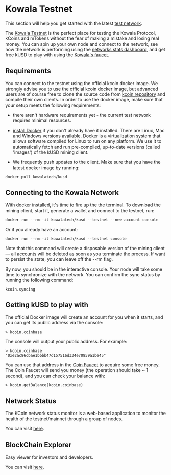 # Kowala Testnet

This section will help you get started with the latest [test network](http://zygote.kowala.io/).

The [Kowala Testnet](http://zygote.kowala.tech/) is the perfect place for testing the Kowala Protocol, kCoins and mTokens without the fear of making a mistake and losing real money. You can spin up your own node and connect to the network, see how the network is performing using the [networks stats dashboard](http://zygote.kowala.tech/stats/), and get free kUSD to play with using the [Kowala's faucet](http://faucet.zygote.kowala.tech).

## Requirements

You can connect to the testnet using the official kcoin docker image. We strongly advise you to use the official kcoin docker image, but advanced users are of course free to clone the source code from [kcoin repository](https://github.com/kowala-tech/kcoin) and compile their own clients. In order to use the docker image, make sure that your setup meets the following requirements:

- there aren't hardware requirements yet - the current test network requires minimal resources.

- [install Docker](https://www.docker.com/community-edition) if you don't already have it installed. There are Linux, Mac and Windows versions available. Docker is a virtualization system that allows software compiled for Linux to run on any platform. We use it to automatically fetch and run pre-compiled, up-to-date versions (called 'images') of the kUSD mining client.

- We frequently push updates to the client. Make sure that you have the latest docker image by running:

```
docker pull kowalatech/kusd
```

## Connecting to the Kowala Network

With docker installed, it's time to fire up the the terminal. To download the mining client, start it, generate a wallet and connect to the testnet, run:

```
docker run --rm -it kowalatech/kusd --testnet --new-account console
```

Or if you already have an account:
```
docker run --rm -it kowalatech/kusd --testnet console
```

Note that this command will create a disposable version of the mining client — all accounts will be deleted as soon as you terminate the process. If want to persist the state, you can leave off the --rm flag.

By now, you should be in the interactive console. Your node will take some time to synchronize with the network.
You can confirm the sync status by running the following command:

```
kcoin.syncing
```

## Getting kUSD to play with

The official Docker image will create an account for you when it starts, and you can get its public address via the console:

```
> kcoin.coinbase
```

The console will output your public address. For example:

```
> kcoin.coinbase
"0xe2ac86cbae1bbbb47d157516d334e70859a1be45"
```

You can use that address in the [Coin Faucet](<(http://zygote.testnet.kowala.tech/)>) to acquire some free money. The Coin Faucet will send you money (the operation should take ~ 1 second), and you can check your balance with:

```
> kcoin.getBalance(kcoin.coinbase)
```

## Network Status

The KCoin network status monitor is a web-based application to monitor the health of the testnet/mainnet through a group of nodes.

You can visit [here](https://zygote.kowala.tech/stats/).

## BlockChain Explorer

Easy viewer for investors and developers.

You can visit [here](https://explorer.zygote.kowala.tech/).

</br></br>
